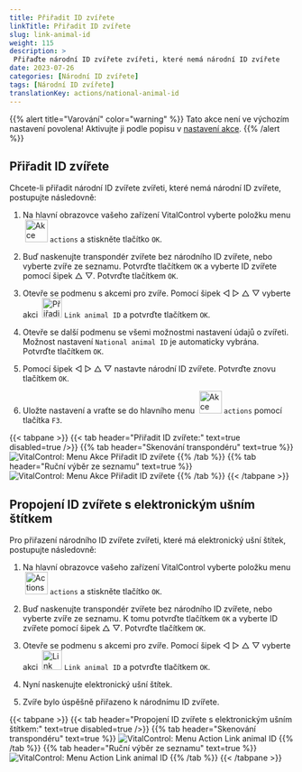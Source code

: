 ```yaml
---
title: Přiřadit ID zvířete
linkTitle: Přiřadit ID zvířete
slug: link-animal-id
weight: 115
description: >
 Přiřaďte národní ID zvířete zvířeti, které nemá národní ID zvířete
date: 2023-07-26
categories: [Národní ID zvířete]
tags: [Národní ID zvířete]
translationKey: actions/national-animal-id
---
```

{{% alert title="Varování" color="warning" %}}
Tato akce není ve výchozím nastavení povolena! Aktivujte ji podle popisu v [nastavení akce](../settings/).
{{% /alert %}}

## Přiřadit ID zvířete

Chcete-li přiřadit národní ID zvířete zvířeti, které nemá národní ID zvířete, postupujte následovně:

1. Na hlavní obrazovce vašeho zařízení VitalControl vyberte položku menu &nbsp;<img src="/icons/actions.svg" width="40" align="bottom" alt="Akce" /> `actions` a stiskněte tlačítko `OK`.

2. Buď naskenujte transpondér zvířete bez národního ID zvířete, nebo vyberte zvíře ze seznamu. Potvrďte tlačítkem `OK` a vyberte ID zvířete pomocí šipek △ ▽. Potvrďte tlačítkem `OK`.

3. Otevře se podmenu s akcemi pro zvíře. Pomocí šipek ◁ ▷ △ ▽ vyberte akci &nbsp;<img src="/icons/actions/link-nais-id.svg" width="35" align="bottom" alt="Přiřadit ID zvířete" /> `Link animal ID` a potvrďte tlačítkem `OK`.

4. Otevře se další podmenu se všemi možnostmi nastavení údajů o zvířeti. Možnost nastavení `National animal ID` je automaticky vybrána. Potvrďte tlačítkem `OK`.

5. Pomocí šipek ◁ ▷ △ ▽ nastavte národní ID zvířete. Potvrďte znovu tlačítkem `OK`.

6. Uložte nastavení a vraťte se do hlavního menu &nbsp;<img src="/icons/actions.svg" width="40" align="bottom" alt="Akce" /> `actions` pomocí tlačítka `F3`.

{{< tabpane >}}
{{< tab header="Přiřadit ID zvířete:" text=true disabled=true />}}
{{% tab header="Skenování transpondéru" text=true %}}
![VitalControl: Menu Akce Přiřadit ID zvířete](../images/linkanimalid-scan.png "Přiřadit ID zvířete")
{{% /tab %}}
{{% tab header="Ruční výběr ze seznamu" text=true %}}
![VitalControl: Menu Akce Přiřadit ID zvířete](../images/linkanimalid.png "Přiřadit ID zvířete")
{{% /tab %}}
{{< /tabpane >}}

## Propojení ID zvířete s elektronickým ušním štítkem

Pro přiřazení národního ID zvířete zvířeti, které má elektronický ušní štítek, postupujte následovně:

1. Na hlavní obrazovce vašeho zařízení VitalControl vyberte položku menu &nbsp;<img src="/icons/actions.svg" width="40" align="bottom" alt="Actions" /> `actions` a stiskněte tlačítko `OK`.

2. Buď naskenujte transpondér zvířete bez národního ID zvířete, nebo vyberte zvíře ze seznamu. K tomu potvrďte tlačítkem `OK` a vyberte ID zvířete pomocí šipek △ ▽. Potvrďte tlačítkem `OK`.

3. Otevře se podmenu s akcemi pro zvíře. Pomocí šipek ◁ ▷ △ ▽ vyberte akci &nbsp;<img src="/icons/actions/scan-nais-id.svg" width="35" align="bottom" alt="Link animal ID" />  `Link animal ID` a potvrďte tlačítkem `OK`.

4. Nyní naskenujte elektronický ušní štítek.

5. Zvíře bylo úspěšně přiřazeno k národnímu ID zvířete.

{{< tabpane >}}
{{< tab header="Propojení ID zvířete s elektronickým ušním štítkem:" text=true disabled=true />}}
{{% tab header="Skenování transpondéru" text=true %}}
![VitalControl: Menu Action Link animal ID](../images/linkanimalidscan-scan.png "Link animal ID")
{{% /tab %}}
{{% tab header="Ruční výběr ze seznamu" text=true %}}
![VitalControl: Menu Action Link animal ID](../images/linkanimalidscan.png "Link animal ID")
{{% /tab %}}
{{< /tabpane >}}
